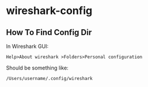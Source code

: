 # wireshark-config

## How To Find Config Dir


In Wireshark GUI:
```
Help>About wireshark >Folders>Personal configuration
```


Should be something like:

`/Users/username/.config/wireshark`
